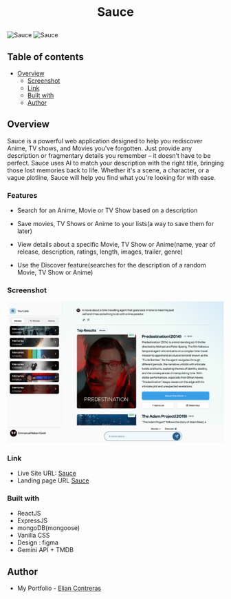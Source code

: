 # <p style="text-align: center;">Sauce</p>

![Sauce](https://iili.io/dxUXdyx.png)
![Sauce](https://iili.io/dxUXHYb.png)

## Table of contents

- [Overview](#overview)
  - [Screenshot](#screenshot)
  - [Link](#link)
  - [Built with](#built-with)
  - [Author](#author)

## Overview
Sauce is a powerful web application designed to help you rediscover Anime, TV shows, and Movies you've forgotten. Just provide any description or fragmentary details you remember – it doesn’t have to be perfect. Sauce uses AI to match your description with the right title, bringing those lost memories back to life. Whether it's a scene, a character, or a vague plotline, Sauce will help you find what you're looking for with ease.

### Features

- Search for an Anime, Movie or TV Show based on a description

- Save movies, TV Shows or Anime to your lists(a way to save them for later)

- View details about a specific Movie, TV Show or Anime(name, year of release, description, ratings, length, images, trailer, genre)

- Use the Discover feature(searches for the description of a random Movie, TV Show or Anime)

### Screenshot

![screenshot of home page](./client/src/assets/landing%20page%20assets/images/sauce-desktop-mockup.png)


### Link

- Live Site URL: [Sauce](https://use-sauce.vercel.app/app)
- Landing page URL [Sauce](https://use-sauce.vercel.app)


### Built with

- ReactJS
- ExpressJS
- mongoDB(mongoose)
- Vanilla CSS
- Design : figma
- Gemini API + TMDB


## Author
- My Portfolio - [Elian Contreras](https://elian-contreras.netlify.app/)
